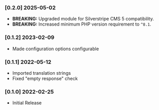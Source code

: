 ### [0.2.0] 2025-05-02
* **BREAKING:** Upgraded module for Silverstripe CMS 5 compatibility.
* **BREAKING:** Increased minimum PHP version requirement to `^8.1`.

### [0.1.2] 2023-02-09
* Made configuration options configurable

### [0.1.1] 2022-05-12

* Imported translation strings
* Fixed "empty response" check

### [0.1.0] 2022-02-25

* Initial Release
